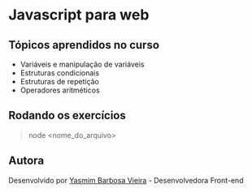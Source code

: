 # Javascript para web

## Tópicos aprendidos no curso

- Variáveis e manipulação de variáveis
- Estruturas condicionais
- Estruturas de repetição
- Operadores aritméticos

## Rodando os exercícios

> node <nome_do_arquivo>

Autora
----

Desenvolvido por [Yasmim Barbosa Vieira](https://www.linkedin.com/in/yasmim-barbosa/) - Desenvolvedora Front-end
